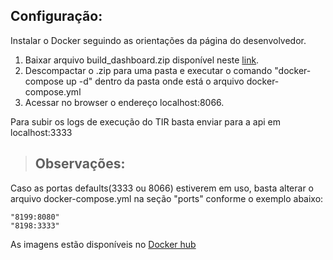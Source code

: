 ## Configuração:

Instalar o Docker seguindo as orientações da página do desenvolvedor.

1. Baixar arquivo build_dashboard.zip disponível neste  [link](https://github.com/totvs/tir/tree/master/dashboard/docker).
2. Descompactar o .zip para uma pasta e executar o comando "docker-compose up -d" dentro da pasta onde está o arquivo docker-compose.yml
3. Acessar no browser o endereço localhost:8066.

Para subir os logs de execução do TIR basta enviar para a api em localhost:3333

>## Observações:
Caso as portas defaults(3333 ou 8066) estiverem em uso, basta alterar o arquivo docker-compose.yml na seção "ports" conforme o exemplo abaixo:

    "8199:8080"
    "8198:3333"

As imagens estão disponíveis no [Docker hub](https://hub.docker.com/r/totvsengpro/tir-dashboard)